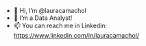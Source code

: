 - 👋 Hi, I’m @lauracamachol
- 👀 I’m a Data Analyst!
- 📫 You can reach me in Linkedin: https://www.linkedin.com/in/lauracamachol/

<!---
lauracamachol/lauracamachol is a ✨ special ✨ repository because its `README.md` (this file) appears on your GitHub profile.
You can click the Preview link to take a look at your changes.
--->
